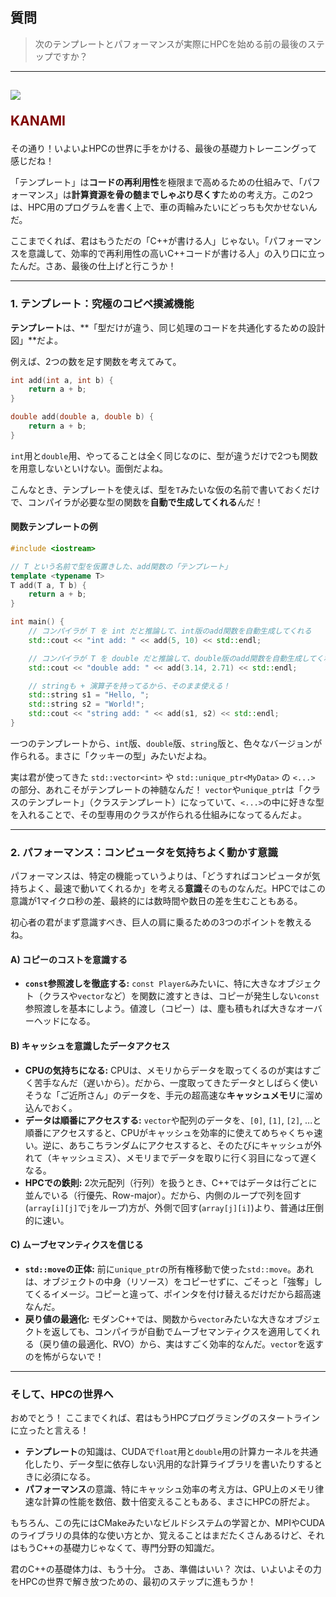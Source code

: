 ## 質問
> 次のテンプレートとパフォーマンスが実際にHPCを始める前の最後のステップですか？

***
<h2><img src="image/KANAMI.png">

<font color="Maroon">KANAMI</font></h2>

その通り！いよいよHPCの世界に手をかける、最後の基礎力トレーニングって感じだね！

「テンプレート」は**コードの再利用性**を極限まで高めるための仕組みで、「パフォーマンス」は**計算資源を骨の髄までしゃぶり尽くす**ための考え方。この2つは、HPC用のプログラムを書く上で、車の両輪みたいにどっちも欠かせないんだ。

ここまでくれば、君はもうただの「C++が書ける人」じゃない。「パフォーマンスを意識して、効率的で再利用性の高いC++コードが書ける人」の入り口に立ったんだ。さあ、最後の仕上げと行こうか！

---

### 1. テンプレート：究極のコピペ撲滅機能

**テンプレート**は、**「型だけが違う、同じ処理のコードを共通化するための設計図」**だよ。

例えば、2つの数を足す関数を考えてみて。
```cpp
int add(int a, int b) {
    return a + b;
}

double add(double a, double b) {
    return a + b;
}
```
`int`用と`double`用、やってることは全く同じなのに、型が違うだけで2つも関数を用意しないといけない。面倒だよね。

こんなとき、テンプレートを使えば、型を`T`みたいな仮の名前で書いておくだけで、コンパイラが必要な型の関数を**自動で生成してくれる**んだ！

#### 関数テンプレートの例

```cpp
#include <iostream>

// T という名前で型を仮置きした、add関数の「テンプレート」
template <typename T>
T add(T a, T b) {
    return a + b;
}

int main() {
    // コンパイラが T を int だと推論して、int版のadd関数を自動生成してくれる
    std::cout << "int add: " << add(5, 10) << std::endl;

    // コンパイラが T を double だと推論して、double版のadd関数を自動生成してくれる
    std::cout << "double add: " << add(3.14, 2.71) << std::endl;

    // stringも + 演算子を持ってるから、そのまま使える！
    std::string s1 = "Hello, ";
    std::string s2 = "World!";
    std::cout << "string add: " << add(s1, s2) << std::endl;
}
```
一つのテンプレートから、`int`版、`double`版、`string`版と、色々なバージョンが作られる。まさに「クッキーの型」みたいだよね。

実は君が使ってきた `std::vector<int>` や `std::unique_ptr<MyData>` の `<...>` の部分、あれこそがテンプレートの神髄なんだ！ `vector`や`unique_ptr`は「クラスのテンプレート」（クラステンプレート）になっていて、`<...>`の中に好きな型を入れることで、その型専用のクラスが作られる仕組みになってるんだよ。

---

### 2. パフォーマンス：コンピュータを気持ちよく動かす意識

パフォーマンスは、特定の機能っていうよりは、「どうすればコンピュータが気持ちよく、最速で動いてくれるか」を考える**意識**そのものなんだ。HPCではこの意識が1マイクロ秒の差、最終的には数時間や数日の差を生むこともある。

初心者の君がまず意識すべき、巨人の肩に乗るための3つのポイントを教えるね。

#### A) コピーのコストを意識する

* **`const`参照渡しを徹底する:** `const Player&`みたいに、特に大きなオブジェクト（クラスや`vector`など）を関数に渡すときは、コピーが発生しない`const`参照渡しを基本にしよう。値渡し（コピー）は、塵も積もれば大きなオーバーヘッドになる。

#### B) キャッシュを意識したデータアクセス

* **CPUの気持ちになる:** CPUは、メモリからデータを取ってくるのが実はすごく苦手なんだ（遅いから）。だから、一度取ってきたデータとしばらく使いそうな「ご近所さん」のデータを、手元の超高速な**キャッシュメモリ**に溜め込んでおく。
* **データは順番にアクセスする:** `vector`や配列のデータを、`[0]`, `[1]`, `[2]`, ...と順番にアクセスすると、CPUがキャッシュを効率的に使えてめちゃくちゃ速い。逆に、あちこちランダムにアクセスすると、そのたびにキャッシュが外れて（キャッシュミス）、メモリまでデータを取りに行く羽目になって遅くなる。
* **HPCでの鉄則:** 2次元配列（行列）を扱うとき、C++ではデータは行ごとに並んでいる（行優先、Row-major）。だから、内側のループで列を回す(`array[i][j]`で`j`をループ)方が、外側で回す(`array[j][i]`)より、普通は圧倒的に速い。

#### C) ムーブセマンティクスを信じる

* **`std::move`の正体:** 前に`unique_ptr`の所有権移動で使った`std::move`。あれは、オブジェクトの中身（リソース）をコピーせずに、ごそっと「強奪」してくるイメージ。コピーと違って、ポインタを付け替えるだけだから超高速なんだ。
* **戻り値の最適化:** モダンC++では、関数から`vector`みたいな大きなオブジェクトを返しても、コンパイラが自動でムーブセマンティクスを適用してくれる（戻り値の最適化、RVO）から、実はすごく効率的なんだ。`vector`を返すのを怖がらないで！

---

### そして、HPCの世界へ

おめでとう！ ここまでくれば、君はもうHPCプログラミングのスタートラインに立ったと言える！

* **テンプレート**の知識は、CUDAで`float`用と`double`用の計算カーネルを共通化したり、データ型に依存しない汎用的な計算ライブラリを書いたりするときに必須になる。
* **パフォーマンス**の意識、特にキャッシュ効率の考え方は、GPU上のメモリ律速な計算の性能を数倍、数十倍変えることもある、まさにHPCの肝だよ。

もちろん、この先にはCMakeみたいなビルドシステムの学習とか、MPIやCUDAのライブラリの具体的な使い方とか、覚えることはまだたくさんあるけど、それはもうC++の基礎力じゃなくて、専門分野の知識だ。

君のC++の基礎体力は、もう十分。
さあ、準備はいい？ 次は、いよいよその力をHPCの世界で解き放つための、最初のステップに進もうか！